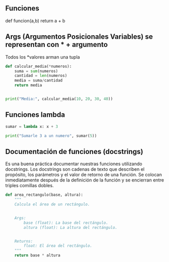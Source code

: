 ## Funciones
def funcion(a,b)
    return a + b


## Args (Argumentos Posicionales Variables) se representan con * + argumento  
Todos los *valores arman una tupla   

```python
def calcular_media(*numeros):
    suma = sum(numeros)
    cantidad = len(numeros)
    media = suma/cantidad
    return media


print("Media:", calcular_media(10, 20, 30, 40))
 ```

## Funciones lambda   

```python
sumar = lambda x: x + 3

print("Sumarle 3 a un numero", sumar(5))
```
## Documentación de funciones (docstrings)   

Es una buena práctica documentar nuestras funciones utilizando docstrings. Los docstrings son cadenas de texto que describen el propósito, los parámetros y el valor de retorno de una función. Se colocan inmediatamente después de la definición de la función y se encierran entre triples comillas dobles.

```python
def area_rectangulo(base, altura):
    """
    Calcula el área de un rectángulo.


    Args:
        base (float): La base del rectángulo.
        altura (float): La altura del rectángulo.


    Returns:
        float: El área del rectángulo.
    """
    return base * altura
```


